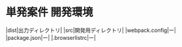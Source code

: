 # 単発案件 開発環境

|dist|出力ディレクトリ|
|src|開発用ディレクトリ|
|webpack.config|ー|
|package.json|ー|
|.browserlistrc|ー|
